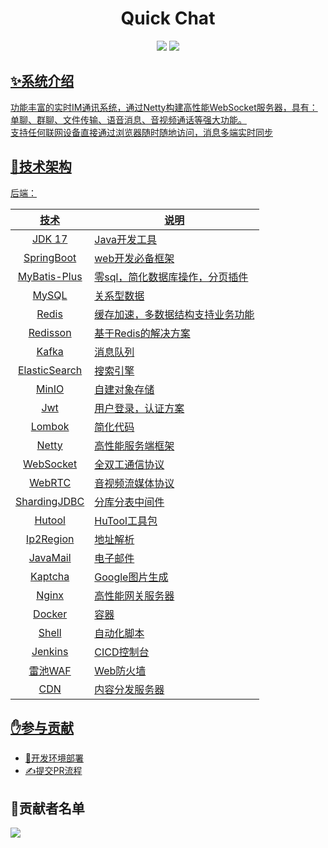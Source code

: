 <h1 align="center">Quick Chat</h1>
<div align="center">
    <a href="https://github.com/CoderXu666/QuickChat"><img src="https://img.shields.io/badge/后端-项目地址-yellow.svg?style=plasticr"></a>
    <a href="https://github.com/CoderXu666/QuickChat-Front"><img src="https://img.shields.io/badge/前端-项目地址-blueviolet.svg?style=plasticr"></a>
    <a href="" target="_blank">
    <br>
</div>

## ✨系统介绍

功能丰富的实时IM通讯系统，通过Netty构建高性能WebSocket服务器，具有：单聊、群聊、文件传输、语音消息、音视频通话等强大功能。<br>
支持任何联网设备直接通过浏览器随时随地访问，消息多端实时同步

## 🚀技术架构

后端：

|      技术       | 说明                |
|:-------------:|-------------------|
|    JDK 17     | Java开发工具          |
|  SpringBoot   | web开发必备框架         |
| MyBatis-Plus  | 零sql，简化数据库操作，分页插件 |
|     MySQL     | 关系型数据             |
|     Redis     | 缓存加速，多数据结构支持业务功能  |
|   Redisson    | 基于Redis的解决方案      |
|     Kafka     | 消息队列              |
| ElasticSearch | 搜索引擎              |
|     MinIO     | 自建对象存储            |
|      Jwt      | 用户登录，认证方案         |
|    Lombok     | 简化代码              |
|     Netty     | 高性能服务端框架          |
|   WebSocket   | 全双工通信协议           |
|    WebRTC     | 音视频流媒体协议          |
| ShardingJDBC  | 分库分表中间件           |
|    Hutool     | HuTool工具包         |
|   Ip2Region   | 地址解析              |
|   JavaMail    | 电子邮件              |
|    Kaptcha    | Google图片生成        |
|     Nginx     | 高性能网关服务器          |
|    Docker     | 容器                |
|     Shell     | 自动化脚本             |
|    Jenkins    | CICD控制台           |
|     雷池WAF     | Web防火墙            |
|      CDN      | 内容分发服务器           |

## ✋参与贡献
- [🚢开发环境部署](开发环境部署)
- [✍提交PR流程](开发环境部署)


## 🎉贡献者名单

<a href="https://github.com/Binx98/QuickChat/graphs/contributors">
  <img src="https://contrib.rocks/image?repo=Binx98/QuickChat"/>
</a>